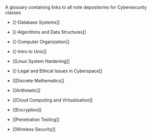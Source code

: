 
A glossary containing links to all note depositories for Cybersecurity classes

- [[-Database Systems]]
- [[-Algorithms and Data Structures]]
- [[-Computer Organization]]
- [[-Intro to Unix]] 
- [[Linux System Hardening]]
- [[-Legal and Ethical Issues in Cyberspace]]
- [[Discrete Mathematics]]
- [[Arithmetic]]

- [[Cloud Computing and Virtualization]]
- [[Encryption]]
- [[Penetration Testing]]
- [[Wireless Security]]




